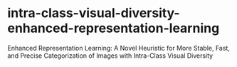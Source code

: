 # intra-class-visual-diversity-enhanced-representation-learning
Enhanced Representation Learning: A Novel Heuristic for More Stable, Fast, and Precise Categorization of Images with Intra-Class Visual Diversity
